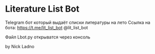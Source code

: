# Literature List Bot
 Telegram бот который выдаёт списки литературы на лето
Ссылка на бота:
https://t.me/lit_list_bot
@lit_list_bot

Файл Lbot.py открыватся через консоль

by Nick Ladno
